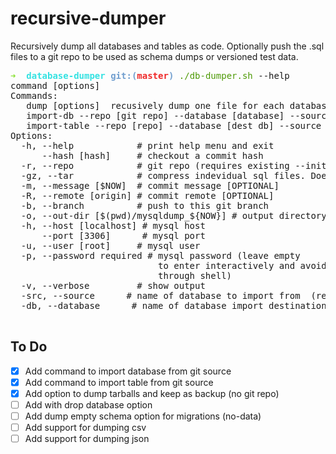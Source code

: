 # recursive-dumper
Recursively dump all databases and tables as code. Optionally push the .sql files to a git repo to be used as schema dumps or versioned test data.

<pre><font color="#8AE234"><b>➜  </b></font><font color="#34E2E2"><b>database-dumper</b></font> <font color="#729FCF"><b>git:(</b></font><font color="#EF2929"><b>master</b></font><font color="#729FCF"><b>)</b></font> <font color="#4E9A06">./db-dumper.sh</font> --help
command [options]                                                                    
Commands:                                                                            
   dump [options]  recusively dump one file for each database and one for each table 
   import-db --repo [git repo] --database [database] --source [source]  [options]    
   import-table --repo [repo] --database [dest db] --source [source db] --table [table] [opts]
Options:                                                                             
  -h, --help            # print help menu and exit                                   
      --hash [hash]     # checkout a commit hash                                     
  -r, --repo            # git repo (requires existing --initialized-- git repo)      
  -gz, --tar            # compress indevidual sql files. Does not work with git      
  -m, --message [$NOW]  # commit message [OPTIONAL]                                  
  -R, --remote [origin] # commit remote [OPTIONAL]                                   
  -b, --branch          # push to this git branch                                    
  -o, --out-dir [$(pwd)/mysqldump_${NOW}] # output directory (where to dump the data)
  -h, --host [localhost] # mysql host                                                
      --port [3306]      # mysql port                                                
  -u, --user [root]     # mysql user                                                 
  -p, --password required # mysql password (leave empty                              
                            to enter interactively and avoid passing in clear text   
                            through shell)                                           
  -v, --verbose         # show output                                                
  -src, --source      # name of database to import from  (requires git)              
  -db, --database      # name of database import destination  (requires git)         

</pre>

## To Do

- [x] Add command to import database from git source
- [x] Add command to import table from git source
- [x] Add option to dump tarballs and keep as backup (no git repo) 
- [ ] Add with drop database option
- [ ] Add dump empty schema option for migrations (no-data)
- [ ] Add support for dumping csv
- [ ] Add support for dumping json 
